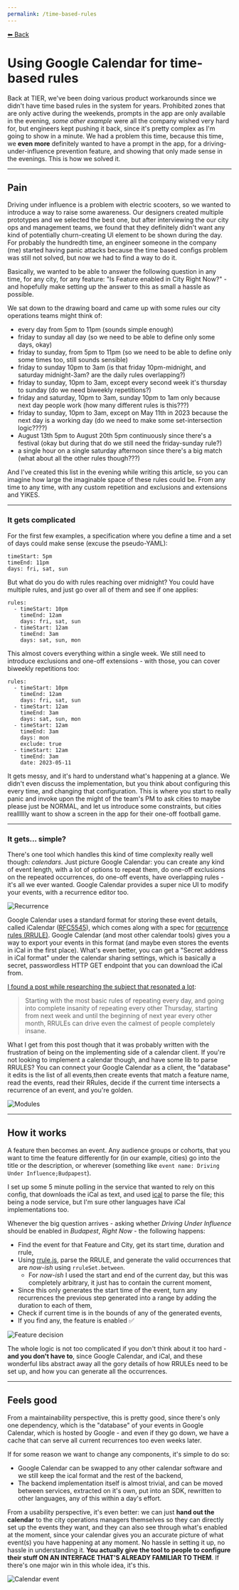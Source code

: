 ```yaml
---
permalink: /time-based-rules
---
```


[⬅ Back](/) 

# Using Google Calendar for time-based rules

Back at TIER, we've been doing various product workarounds since we didn't have time based rules in the system for years. Prohibited zones that are only active during the weekends, prompts in the app are only available in the evening, *some other example* were all the company wished very hard for, but engineers kept pushing it back, since it's pretty complex as I'm going to show in a minute.
We had a problem this time, because this time, we **even** **more** definitely wanted to have a prompt in the app, for a driving-under-influence prevention feature, and showing that only made sense in the evenings. This is how we solved it.

___

## Pain

Driving under influence is a problem with electric scooters, so we wanted to introduce a way to raise some awareness. Our designers created multiple prototypes and we selected the best one, but after interviewing the our city ops and management teams, we found that they definitely didn't want any kind of potentially churn-creating UI element to be shown during the day. For probably the hundredth time, an engineer someone in the company (me) started having panic attacks because the time based configs problem was still not solved, but now we had to find a way to do it.

Basically, we wanted to be able to answer the following question in any time, for any city, for any feature: "Is Feature enabled in City Right Now?" - and hopefully make setting up the answer to this as small a hassle as possible.

We sat down to the drawing board and came up with some rules our city operations teams might think of:

- every day from 5pm to 11pm (sounds simple enough)
- friday to sunday all day (so we need to be able to define only some days, okay)
- friday to sunday, from 5pm to 11pm (so we need to be able to define only some times too, still sounds sensible)
- friday to sunday 10pm to 3am (is that friday 10pm-midnight, and saturday midnight-3am? are the daily rules overlapping?)
- friday to sunday, 10pm to 3am, except every second week it's thursday to sunday (do we need biweekly repetitions?)
- friday and saturday, 10pm to 3am, sunday 10pm to 1am only because next day people work (how many different rules is this???)
- friday to sunday, 10pm to 3am, except on May 11th in 2023 because the next day is a working day (do we need to make some set-intersection logic????)
- August 13th 5pm to August 20th 5pm continuously since there's a festival (okay but during that do we still need the friday-sunday rule?)
- a single hour on a single saturday afternoon since there's a big match (what about all the other rules though???)

And I've created this list in the evening while writing this article, so you can imagine how large the imaginable space of these rules could be. From any time to any time, with any custom repetition and exclusions and extensions and YIKES.

___

### It gets complicated

For the first few examples, a specification where you define a time and a set of days could make sense (excuse the pseudo-YAML):

```
timeStart: 5pm
timeEnd: 11pm
days: fri, sat, sun
```

But what do you do with rules reaching over midnight? You could have multiple rules, and just go over all of them and see if one applies:

```
rules:
  - timeStart: 10pm
    timeEnd: 12am
    days: fri, sat, sun
  - timeStart: 12am
    timeEnd: 3am
    days: sat, sun, mon
```

This almost covers everything within a single week. We still need to introduce exclusions and one-off extensions - with those, you can cover biweekly repetitions too:

```
rules:
  - timeStart: 10pm
    timeEnd: 12am
    days: fri, sat, sun
  - timeStart: 12am
    timeEnd: 3am
    days: sat, sun, mon
  - timeStart: 12am
    timeEnd: 3am
    days: mon
    exclude: true
  - timeStart: 12am
    timeEnd: 3am
    date: 2023-05-11
```

It gets messy, and it's hard to understand what's happening at a glance. We didn't even discuss the implementation, but you think about configuring this every time, and changing that configuration. This is where you start to really panic and invoke upon the might of the team's PM to ask cities to maybe please just be NORMAL, and let us introduce some constraints, but cities realllllly want to show a screen in the app for their one-off football game.

___

### It gets... simple?

There's one tool which handles this kind of time complexity really well though: _calendars_. Just picture Google Calendar: you can create any kind of event length, with a lot of options to repeat them, do one-off exclusions on the repeated occurrences, do one-off events, have overlapping rules - it's all we ever wanted. Google Calendar provides a super nice UI to modify your events, with a recurrence editor too.

![Recurrence](./time-based-rules/recurrence.PNG)

Google Calendar uses a standard format for storing these event details, called iCalendar ([RFC5545](https://datatracker.ietf.org/doc/html/rfc5545)), which comes along with a spec for [recurrence rules (RRULE)](https://datatracker.ietf.org/doc/html/rfc5545#section-3.3.10). Google Calendar (and most other calendar tools) gives you a way to export your events in this format (and maybe even stores the events in iCal in the first place). What's even better, you can get a "Secret address in iCal format" under the calendar sharing settings, which is basically a secret, passwordless HTTP GET endpoint that you can download the iCal from.

[I found a post while researching the subject that resonated a lot](https://mamchenkov.net/wordpress/2017/11/21/rrule-will-make-you-hate-calendars/):

 > Starting with the most basic rules of repeating every day, and going into complete insanity of repeating every other Thursday, starting from next week and until the beginning of next year every other month, RRULEs can drive even the calmest of people completely insane.

What I get from this post though that it was probably written with the frustration of being on the implementing side of a calendar client. If you're not looking to implement a calendar though, and have some lib to parse RRULES? You can connect your Google Calendar as a client, the "database" it edits is the list of all events,then create events that match a feature name, read the events, read their RRules, decide if the current time intersects a recurrence of an event, and you're golden.

![Modules](./time-based-rules/modules.png)

___

## How it works

A feature then becomes an event. Any audience groups or cohorts, that you want to time the feature differently for (in our example, cities) go into the title or the description, or wherever (something like `event name: Driving Under Influence;Budpapest`).

I set up some 5 minute polling in the service that wanted to rely on this config, that downloads the iCal as text, and used [ical](https://www.npmjs.com/package/ical) to parse the file; this being a node service, but I'm sure other languages have iCal implementations too.

Whenever the big question arrives - asking whether *Driving Under Influence* should be enabled in *Budapest*, *Right Now* - the following happens:
- Find the event for that Feature and City, get its start time, duration and rrule,
- Using [rrule.js](https://www.npmjs.com/package/rrule), parse the RRULE, and generate the valid occurrences that are *now-ish* using `rruleSet.between`. 
  - For *now-ish* I used the start and end of the current day, but this was completely arbitrary, it just has to contain the current moment,
- Since this only generates the start time of the event, turn any recurrences the previous step generated into a range by adding the duration to each of them,
- Check if current time is in the bounds of any of the generated events,
- If you find any, the feature is enabled ✅

![Feature decision](./time-based-rules/nowish.PNG)

The whole logic is not too complicated if you don't think about it too hard - **and you don't have to**, since Google Calendar, and iCal, and these wonderful libs abstract away all the gory details of how RRULEs need to be set up, and how you can generate all the occurrences.

___

## Feels good

From a maintainability perspective, this is pretty good, since there's only one dependency, which is the "database" of your events in Google Calendar, which is hosted by Google - and even if they go down, we have a cache that can serve all current recurrences too even weeks later.

If for some reason we want to change any components, it's simple to do so: 

- Google Calendar can be swapped to any other calendar software and we still keep the ical format and the rest of the backend,
- The backend implementation itself is almost trivial, and can be moved between services, extracted on it's own, put into an SDK, rewritten to other languages, any of this within a day's effort.

From a usability perspective, it's even better: we can just **hand out the calendar** to the city operations managers themselves so they can directly set up the events they want, and they can also see through what's enabled at the moment, since your calendar gives you an accurate picture of what event(s) you have happening at any moment. No hassle in setting it up, no hassle in understanding it. **You actually give the tool to people to configure their stuff ON AN INTERFACE THAT'S ALREADY FAMILIAR TO THEM**. If there's one major win in this whole idea, it's this.

![Calendar event](./time-based-rules/calcal.PNG)






